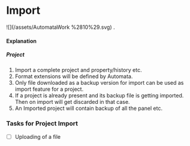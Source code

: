 # Import

![](/assets/AutomataWork %2810%29.svg) . 



#### Explanation

##### Project

1. Import a complete project and property/history etc.
2. Format extensions will be defined by Automata.
3. Only file downloaded as a backup version for import can be used as import feature for a project.
4. If a project is already present and its backup file is getting imported. Then on import will get discarded in that case.
5. An Imported project will contain backup of all the panel etc.



### Tasks for Project Import

* [ ] Uploading of a file



